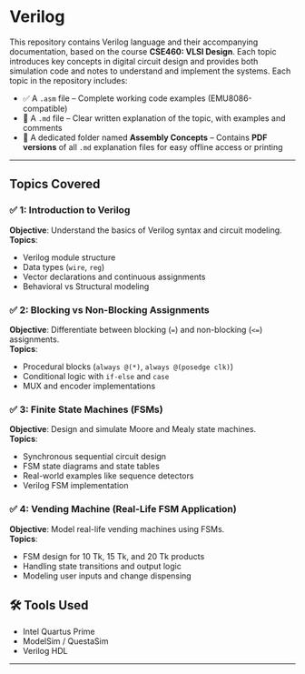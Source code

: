 # Verilog

This repository contains Verilog language and their accompanying documentation, based on the course **CSE460: VLSI Design**. Each topic introduces key concepts in digital circuit design and provides both simulation code and notes to understand and implement the systems.
Each topic in the repository includes:
- ✅ A `.asm` file – Complete working code examples (EMU8086-compatible)
- 📄 A `.md` file – Clear written explanation of the topic, with examples and comments
- 📁 A dedicated folder named **Assembly Concepts** – Contains **PDF versions** of all `.md` explanation files for easy offline access or printing

---

## Topics Covered

### ✅ 1: Introduction to Verilog
**Objective**: Understand the basics of Verilog syntax and circuit modeling.  
**Topics**:
- Verilog module structure
- Data types (`wire`, `reg`)
- Vector declarations and continuous assignments
- Behavioral vs Structural modeling

### ✅ 2: Blocking vs Non-Blocking Assignments
**Objective**: Differentiate between blocking (`=`) and non-blocking (`<=`) assignments.  
**Topics**:
- Procedural blocks (`always @(*)`, `always @(posedge clk)`)
- Conditional logic with `if-else` and `case`
- MUX and encoder implementations

### ✅ 3: Finite State Machines (FSMs)
**Objective**: Design and simulate Moore and Mealy state machines.  
**Topics**:
- Synchronous sequential circuit design
- FSM state diagrams and state tables
- Real-world examples like sequence detectors
- Verilog FSM implementation

### ✅ 4: Vending Machine (Real-Life FSM Application)
**Objective**: Model real-life vending machines using FSMs.  
**Topics**:
- FSM design for 10 Tk, 15 Tk, and 20 Tk products
- Handling state transitions and output logic
- Modeling user inputs and change dispensing

## 🛠 Tools Used

- Intel Quartus Prime
- ModelSim / QuestaSim
- Verilog HDL

---
